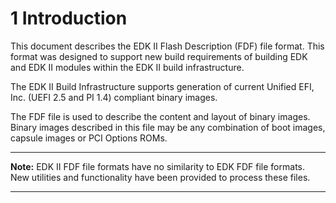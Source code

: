 <!--- @file
  1 Introduction

  Copyright (c) 2006-2017, Intel Corporation. All rights reserved.<BR>

  Redistribution and use in source (original document form) and 'compiled'
  forms (converted to PDF, epub, HTML and other formats) with or without
  modification, are permitted provided that the following conditions are met:

  1) Redistributions of source code (original document form) must retain the
     above copyright notice, this list of conditions and the following
     disclaimer as the first lines of this file unmodified.

  2) Redistributions in compiled form (transformed to other DTDs, converted to
     PDF, epub, HTML and other formats) must reproduce the above copyright
     notice, this list of conditions and the following disclaimer in the
     documentation and/or other materials provided with the distribution.

  THIS DOCUMENTATION IS PROVIDED BY TIANOCORE PROJECT "AS IS" AND ANY EXPRESS OR
  IMPLIED WARRANTIES, INCLUDING, BUT NOT LIMITED TO, THE IMPLIED WARRANTIES OF
  MERCHANTABILITY AND FITNESS FOR A PARTICULAR PURPOSE ARE DISCLAIMED. IN NO
  EVENT SHALL TIANOCORE PROJECT  BE LIABLE FOR ANY DIRECT, INDIRECT, INCIDENTAL,
  SPECIAL, EXEMPLARY, OR CONSEQUENTIAL DAMAGES (INCLUDING, BUT NOT LIMITED TO,
  PROCUREMENT OF SUBSTITUTE GOODS OR SERVICES; LOSS OF USE, DATA, OR PROFITS;
  OR BUSINESS INTERRUPTION) HOWEVER CAUSED AND ON ANY THEORY OF LIABILITY,
  WHETHER IN CONTRACT, STRICT LIABILITY, OR TORT (INCLUDING NEGLIGENCE OR
  OTHERWISE) ARISING IN ANY WAY OUT OF THE USE OF THIS DOCUMENTATION, EVEN IF
  ADVISED OF THE POSSIBILITY OF SUCH DAMAGE.

-->

# 1 Introduction

This document describes the EDK II Flash Description (FDF) file format. This
format was designed to support new build requirements of building EDK and EDK
II modules within the EDK II build infrastructure.

The EDK II Build Infrastructure supports generation of current Unified EFI,
Inc. (UEFI 2.5 and PI 1.4) compliant binary images.

The FDF file is used to describe the content and layout of binary images.
Binary images described in this file may be any combination of boot images,
capsule images or PCI Options ROMs.

**********
**Note:** EDK II FDF file formats have no similarity to EDK FDF file formats.
New utilities and functionality have been provided to process these files.
**********
